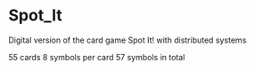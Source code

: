 # Spot_It
Digital version of the card game Spot It! with distributed systems


55 cards
8 symbols per card
57 symbols in total